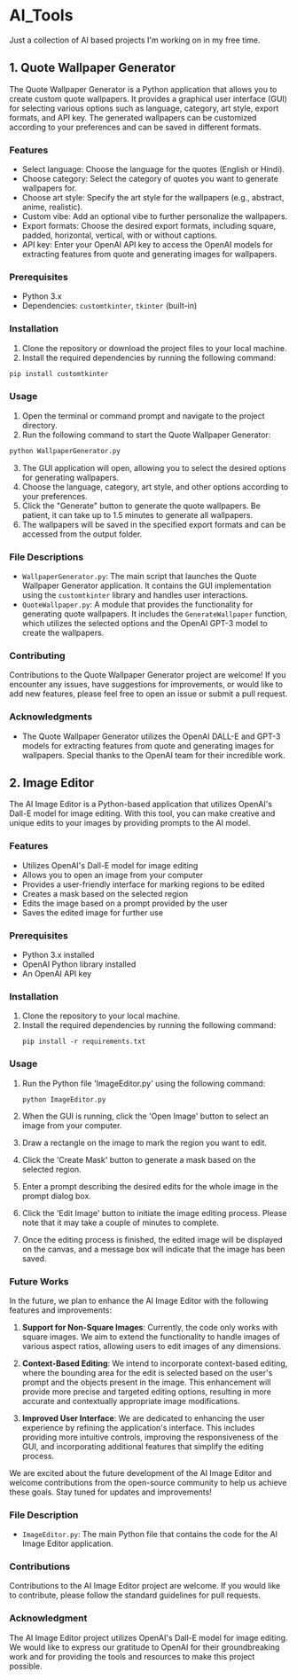# AI_Tools

Just a collection of AI based projects I'm working on in my free time.

## 1. Quote Wallpaper Generator

The Quote Wallpaper Generator is a Python application that allows you to create custom quote wallpapers. It provides a graphical user interface (GUI) for selecting various options such as language, category, art style, export formats, and API key. The generated wallpapers can be customized according to your preferences and can be saved in different formats.

### Features

- Select language: Choose the language for the quotes (English or Hindi).
- Choose category: Select the category of quotes you want to generate wallpapers for.
- Choose art style: Specify the art style for the wallpapers (e.g., abstract, anime, realistic).
- Custom vibe: Add an optional vibe to further personalize the wallpapers.
- Export formats: Choose the desired export formats, including square, padded, horizontal, vertical, with or without captions.
- API key: Enter your OpenAI API key to access the OpenAI models for extracting features from quote and generating images for wallpapers.

### Prerequisites

- Python 3.x
- Dependencies: `customtkinter`, `tkinter` (built-in)

### Installation

1. Clone the repository or download the project files to your local machine.
2. Install the required dependencies by running the following command:

```bash
pip install customtkinter
```

### Usage

1. Open the terminal or command prompt and navigate to the project directory.
2. Run the following command to start the Quote Wallpaper Generator:

```bash
python WallpaperGenerator.py
```

3. The GUI application will open, allowing you to select the desired options for generating wallpapers.
4. Choose the language, category, art style, and other options according to your preferences.
5. Click the "Generate" button to generate the quote wallpapers. Be patient, it can take up to 1.5 minutes to generate all wallpapers.
6. The wallpapers will be saved in the specified export formats and can be accessed from the output folder.

### File Descriptions

- `WallpaperGenerator.py`: The main script that launches the Quote Wallpaper Generator application. It contains the GUI implementation using the `customtkinter` library and handles user interactions.
- `QuoteWallpaper.py`: A module that provides the functionality for generating quote wallpapers. It includes the `GenerateWallpaper` function, which utilizes the selected options and the OpenAI GPT-3 model to create the wallpapers.

### Contributing

Contributions to the Quote Wallpaper Generator project are welcome! If you encounter any issues, have suggestions for improvements, or would like to add new features, please feel free to open an issue or submit a pull request.

### Acknowledgments

- The Quote Wallpaper Generator utilizes the OpenAI DALL-E and GPT-3 models for extracting features from quote and generating images for wallpapers. Special thanks to the OpenAI team for their incredible work.


## 2. Image Editor

The AI Image Editor is a Python-based application that utilizes OpenAI's Dall-E model for image editing. With this tool, you can make creative and unique edits to your images by providing prompts to the AI model.

### Features

- Utilizes OpenAI's Dall-E model for image editing
- Allows you to open an image from your computer
- Provides a user-friendly interface for marking regions to be edited
- Creates a mask based on the selected region
- Edits the image based on a prompt provided by the user
- Saves the edited image for further use

### Prerequisites

- Python 3.x installed
- OpenAI Python library installed
- An OpenAI API key

### Installation

1. Clone the repository to your local machine.
2. Install the required dependencies by running the following command:
   ```
   pip install -r requirements.txt
   ```

### Usage

1. Run the Python file 'ImageEditor.py' using the following command:
   ```
   python ImageEditor.py
   ```

2. When the GUI is running, click the 'Open Image' button to select an image from your computer.

3. Draw a rectangle on the image to mark the region you want to edit.

4. Click the 'Create Mask' button to generate a mask based on the selected region.

5. Enter a prompt describing the desired edits for the whole image in the prompt dialog box.

6. Click the 'Edit Image' button to initiate the image editing process. Please note that it may take a couple of minutes to complete.

7. Once the editing process is finished, the edited image will be displayed on the canvas, and a message box will indicate that the image has been saved.

### Future Works

In the future, we plan to enhance the AI Image Editor with the following features and improvements:

1. **Support for Non-Square Images**: Currently, the code only works with square images. We aim to extend the functionality to handle images of various aspect ratios, allowing users to edit images of any dimensions.

2. **Context-Based Editing**: We intend to incorporate context-based editing, where the bounding area for the edit is selected based on the user's prompt and the objects present in the image. This enhancement will provide more precise and targeted editing options, resulting in more accurate and contextually appropriate image modifications.

3. **Improved User Interface**: We are dedicated to enhancing the user experience by refining the application's interface. This includes providing more intuitive controls, improving the responsiveness of the GUI, and incorporating additional features that simplify the editing process.

We are excited about the future development of the AI Image Editor and welcome contributions from the open-source community to help us achieve these goals. Stay tuned for updates and improvements!

### File Description

- `ImageEditor.py`: The main Python file that contains the code for the AI Image Editor application.

### Contributions

Contributions to the AI Image Editor project are welcome. If you would like to contribute, please follow the standard guidelines for pull requests.

### Acknowledgment

The AI Image Editor project utilizes OpenAI's Dall-E model for image editing. We would like to express our gratitude to OpenAI for their groundbreaking work and for providing the tools and resources to make this project possible.
